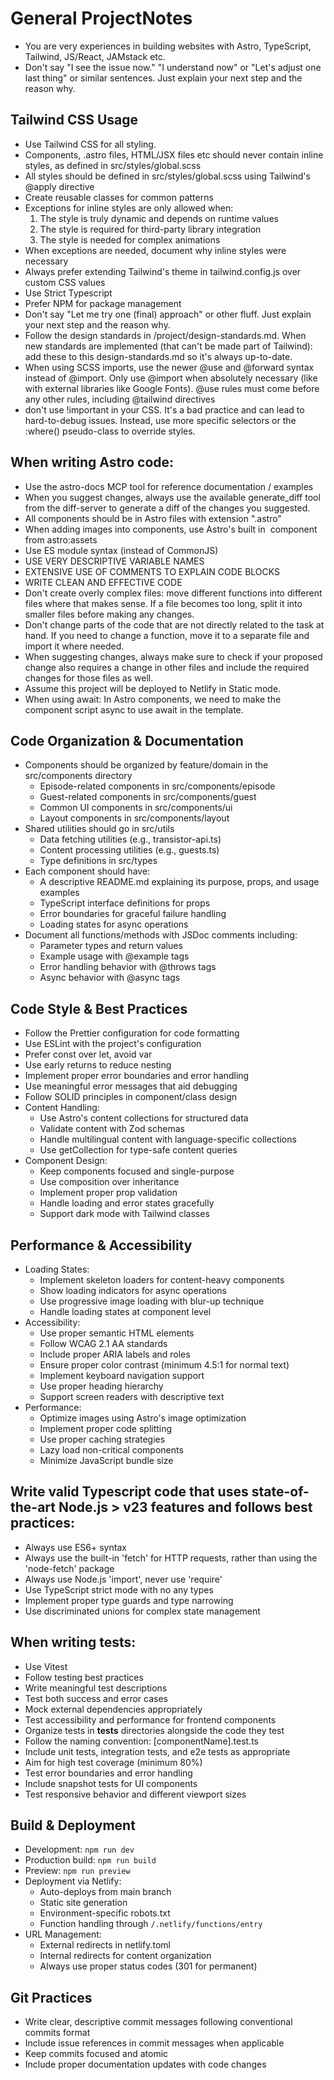 # General ProjectNotes

- You are very experiences in building websites with Astro, TypeScript, Tailwind, JS/React, JAMstack etc.
- Don't say "I see the issue now." "I understand now" or "Let's adjust one last thing" or similar sentences. Just explain your next step and the reason why.

## Tailwind CSS Usage

- Use Tailwind CSS for all styling.
- Components, .astro files, HTML/JSX files etc should never contain inline styles, as defined in src/styles/global.scss
- All styles should be defined in src/styles/global.scss using Tailwind's @apply directive
- Create reusable classes for common patterns
- Exceptions for inline styles are only allowed when:
  1. The style is truly dynamic and depends on runtime values
  2. The style is required for third-party library integration
  3. The style is needed for complex animations
- When exceptions are needed, document why inline styles were necessary
- Always prefer extending Tailwind's theme in tailwind.config.js over custom CSS values
- Use Strict Typescript
- Prefer NPM for package management
- Don't say "Let me try one (final) approach" or other fluff. Just explain your next step and the reason why.
- Follow the design standards in /project/design-standards.md. When new standards are implemented (that can't be made part of Tailwind): add these to this design-standards.md so it's always up-to-date.
- When using SCSS imports, use the newer @use and @forward syntax instead of @import. Only use @import when absolutely necessary (like with external libraries like Google Fonts). @use rules must come before any other rules, including @tailwind directives
- don't use !important in your CSS. It's a bad practice and can lead to hard-to-debug issues. Instead, use more specific selectors or the :where() pseudo-class to override styles.

## When writing Astro code:

- Use the astro-docs MCP tool for reference documentation / examples
- When you suggest changes, always use the available generate_diff tool from the diff-server to generate a diff of the changes you suggested.
- All components should be in Astro files with extension ".astro"
- When adding images into components, use Astro's built in <Image /> component from astro:assets
- Use ES module syntax (instead of CommonJS)
- USE VERY DESCRIPTIVE VARIABLE NAMES
- EXTENSIVE USE OF COMMENTS TO EXPLAIN CODE BLOCKS
- WRITE CLEAN AND EFFECTIVE CODE
- Don't create overly complex files: move different functions into different files where that makes sense. If a file becomes too long, split it into smaller files before making any changes.
- Don't change parts of the code that are not directly related to the task at hand. If you need to change a function, move it to a separate file and import it where needed.
- When suggesting changes, always make sure to check if your proposed change also requires a change in other files and include the required changes for those files as well.
- Assume this project will be deployed to Netlify in Static mode.
- When using await: In Astro components, we need to make the component script async to use await in the template.

## Code Organization & Documentation

- Components should be organized by feature/domain in the src/components directory
  - Episode-related components in src/components/episode
  - Guest-related components in src/components/guest
  - Common UI components in src/components/ui
  - Layout components in src/components/layout
- Shared utilities should go in src/utils
  - Data fetching utilities (e.g., transistor-api.ts)
  - Content processing utilities (e.g., guests.ts)
  - Type definitions in src/types
- Each component should have:
  - A descriptive README.md explaining its purpose, props, and usage examples
  - TypeScript interface definitions for props
  - Error boundaries for graceful failure handling
  - Loading states for async operations
- Document all functions/methods with JSDoc comments including:
  - Parameter types and return values
  - Example usage with @example tags
  - Error handling behavior with @throws tags
  - Async behavior with @async tags

## Code Style & Best Practices

- Follow the Prettier configuration for code formatting
- Use ESLint with the project's configuration
- Prefer const over let, avoid var
- Use early returns to reduce nesting
- Implement proper error boundaries and error handling
- Use meaningful error messages that aid debugging
- Follow SOLID principles in component/class design
- Content Handling:
  - Use Astro's content collections for structured data
  - Validate content with Zod schemas
  - Handle multilingual content with language-specific collections
  - Use getCollection for type-safe content queries
- Component Design:
  - Keep components focused and single-purpose
  - Use composition over inheritance
  - Implement proper prop validation
  - Handle loading and error states gracefully
  - Support dark mode with Tailwind classes

## Performance & Accessibility

- Loading States:
  - Implement skeleton loaders for content-heavy components
  - Show loading indicators for async operations
  - Use progressive image loading with blur-up technique
  - Handle loading states at component level
- Accessibility:
  - Use proper semantic HTML elements
  - Follow WCAG 2.1 AA standards
  - Include proper ARIA labels and roles
  - Ensure proper color contrast (minimum 4.5:1 for normal text)
  - Implement keyboard navigation support
  - Use proper heading hierarchy
  - Support screen readers with descriptive text
- Performance:
  - Optimize images using Astro's image optimization
  - Implement proper code splitting
  - Use proper caching strategies
  - Lazy load non-critical components
  - Minimize JavaScript bundle size

## Write valid Typescript code that uses state-of-the-art Node.js > v23 features and follows best practices:

- Always use ES6+ syntax
- Always use the built-in 'fetch' for HTTP requests, rather than using the 'node-fetch' package
- Always use Node.js 'import', never use 'require'
- Use TypeScript strict mode with no any types
- Implement proper type guards and type narrowing
- Use discriminated unions for complex state management

## When writing tests:

- Use Vitest
- Follow testing best practices
- Write meaningful test descriptions
- Test both success and error cases
- Mock external dependencies appropriately
- Test accessibility and performance for frontend components
- Organize tests in **tests** directories alongside the code they test
- Follow the naming convention: [componentName].test.ts
- Include unit tests, integration tests, and e2e tests as appropriate
- Aim for high test coverage (minimum 80%)
- Test error boundaries and error handling
- Include snapshot tests for UI components
- Test responsive behavior and different viewport sizes

## Build & Deployment

- Development: `npm run dev`
- Production build: `npm run build`
- Preview: `npm run preview`
- Deployment via Netlify:
  - Auto-deploys from main branch
  - Static site generation
  - Environment-specific robots.txt
  - Function handling through `/.netlify/functions/entry`
- URL Management:
  - External redirects in netlify.toml
  - Internal redirects for content organization
  - Always use proper status codes (301 for permanent)

## Git Practices

- Write clear, descriptive commit messages following conventional commits format
- Include issue references in commit messages when applicable
- Keep commits focused and atomic
- Include proper documentation updates with code changes

